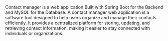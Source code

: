Contact manager is a web application Built with Spring Boot for the Backend
 and MySQL for the Database. A contact manager web application is a software tool
 designed to help users organize and manage their contacts efficiently. It provides a
 centralized platform for storing, updating, and retrieving contact information, making it
 easier to stay connected with individuals or organizations.
 
